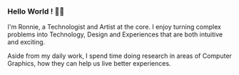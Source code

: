 ### Hello World ! 👋🏽
I'm Ronnie, a Technologist and Artist at the core. I enjoy turning complex problems into Technology, Design and Experiences that are both intuitive and exciting. 

Aside from my daily work, I spend time doing research in areas of Computer Graphics, how they can help us live better experiences.
